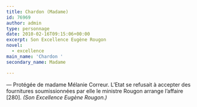 ```yaml
---
title: Chardon (Madame)
id: 76969
author: admin
type: personnage
date: 2010-02-16T09:15:06+00:00
excerpt: Son Excellence Eugène Rougon
novel:
  - excellence
main_name: 'Chardon '
secondary_name: Madame

---
```

— Protégée de madame Mélanie Correur. L&rsquo;Etat se refusait à accepter des fournitures soumissionnées par elle le ministre Rougon arrange l&rsquo;affaire [280]. _(Son Excellence Eugène Rougon.)_